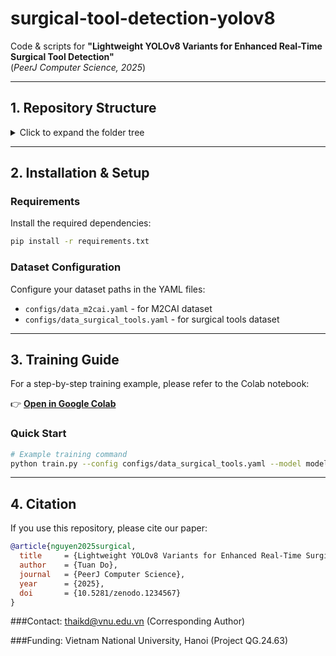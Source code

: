 # surgical-tool-detection-yolov8

Code & scripts for **"Lightweight YOLOv8 Variants for Enhanced Real-Time Surgical Tool Detection"**  
(*PeerJ Computer Science, 2025*)

---

## 1. Repository Structure

<details>
<summary>Click to expand the folder tree</summary>

```text
surgical-tool-detection-yolov8/
├─ README.md
├─ requirements.txt
├─ configs/
│  ├─ data_m2cai.yaml
│  └─ data_surgical_tools.yaml
├─ models/
│  ├─ model1/            # +G + SC3T + C2f-Ghost (example)
│  │  ├─ ultralytics/
│  │  └─ README.md
│  │
│  ├─ model2/            # model1 + CAM + CBAM
│  │  ├─ ultralytics/
│  │  └─ README.md
│  │  
│  └─ model3/            # +G + SC3T + CBAM (best)
│     ├─ ultralytics/
│     └─ README.md
│    
└─ .gitignore
```

</details>

---

## 2. Installation & Setup

### Requirements
Install the required dependencies:

```bash
pip install -r requirements.txt
```

### Dataset Configuration
Configure your dataset paths in the YAML files:
- `configs/data_m2cai.yaml` - for M2CAI dataset
- `configs/data_surgical_tools.yaml` - for surgical tools dataset

---

## 3. Training Guide

For a step-by-step training example, please refer to the Colab notebook:  

👉 [**Open in Google Colab**](https://colab.research.google.com/drive/1W6aJbrVoVKeqEHPcdncOmVnV4aM4Mf7j?usp=sharing)

### Quick Start
```bash
# Example training command
python train.py --config configs/data_surgical_tools.yaml --model model3
```

---

## 4. Citation

If you use this repository, please cite our paper:

```bibtex
@article{nguyen2025surgical,
  title     = {Lightweight YOLOv8 Variants for Enhanced Real-Time Surgical Tool Detection},
  author    = {Tuan Do},
  journal   = {PeerJ Computer Science},
  year      = {2025},
  doi       = {10.5281/zenodo.1234567}
}
```
###Contact: thaikd@vnu.edu.vn (Corresponding Author)

###Funding: Vietnam National University, Hanoi (Project QG.24.63)
